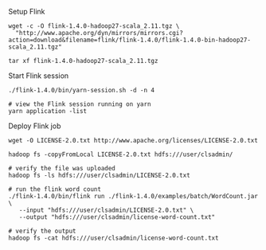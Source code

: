 Setup Flink

    wget -c -O flink-1.4.0-hadoop27-scala_2.11.tgz \
      "http://www.apache.org/dyn/mirrors/mirrors.cgi?action=download&filename=flink/flink-1.4.0/flink-1.4.0-bin-hadoop27-scala_2.11.tgz"

    tar xf flink-1.4.0-hadoop27-scala_2.11.tgz
    
    
Start Flink session

    ./flink-1.4.0/bin/yarn-session.sh -d -n 4

    # view the Flink session running on yarn
    yarn application -list

Deploy Flink job
 
    wget -O LICENSE-2.0.txt http://www.apache.org/licenses/LICENSE-2.0.txt

    hadoop fs -copyFromLocal LICENSE-2.0.txt hdfs:///user/clsadmin/

    # verify the file was uploaded
    hadoop fs -ls hdfs:///user/clsadmin/LICENSE-2.0.txt

    # run the flink word count
    ./flink-1.4.0/bin/flink run ./flink-1.4.0/examples/batch/WordCount.jar \
       --input "hdfs:///user/clsadmin/LICENSE-2.0.txt" \
       --output "hdfs:///user/clsadmin/license-word-count.txt"

    # verify the output
    hadoop fs -cat hdfs:///user/clsadmin/license-word-count.txt
